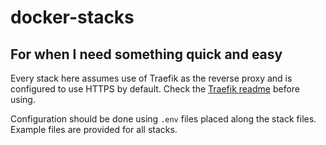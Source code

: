 # docker-stacks

## For when I need something quick and easy

Every stack here assumes use of Traefik as the reverse proxy and is configured to use HTTPS by default. Check the [Traefik readme](traefik/README.md) before using.

Configuration should be done using `.env` files placed along the stack files. Example files are provided for all stacks.
